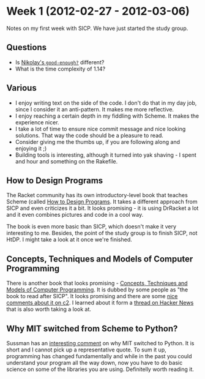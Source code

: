 # Week 1 (2012-02-27 - 2012-03-06)

Notes on my first week with SICP. We have just started the study group.

## Questions

* Is [Nikolay's `good-enough?`][nb-01-07] different?
* What is the time complexity of 1.14?

[nb-01-07]: https://github.com/nb/sicp/blob/a468e7e08c03cde42b317d94b5cf0e4db7613212/1.7.scm

## Various

* I enjoy writing text on the side of the code. I don't do that in my day job, since I consider it an anti-pattern. It makes me more reflective.
* I enjoy reaching a certain depth in my fiddling with Scheme. It makes the experience nicer.
* I take a lot of time to ensure nice commit message and nice looking solutions. That way the code should be a pleasure to read.
* Consider giving me the thumbs up, if you are following along and enjoying it ;)
* Building tools is interesting, although it turned into yak shaving - I spent and hour and something on the Rakefile.

## How to Design Programs

The Racket community has its own introductory-level book that teaches Scheme (called [How to Design Programs](http://htdp.org/). It takes a different approach from SICP and even criticizes it a bit. It looks promising - it is using DrRacket a lot and it even combines pictures and code in a cool way.

The book is even more basic than SICP, which doesn't make it very interesting to me. Besides, the point of the study group is to finish SICP, not HtDP. I might take a look at it once we're finished.

## Concepts, Techniques and Models of Computer Programming

There is another book that looks promising - [Concepts, Techniques and Models of Computer Programming][ctm]. It is dubbed by some people as "the book to read after SICP". It looks promising and there are some [nice comments about it on c2][ctm-on-c2]. I learned about it form a [thread on Hacker News][sicp-vs-htdp-hn] that is also worth taking a look at.

[ctm]: http://mitpress.mit.edu/catalog/item/default.asp?ttype=2&tid=10142
[ctm-on-c2]: http://c2.com/cgi/wiki?ConceptsTechniquesAndModelsOfComputerProgramming
[sicp-vs-htdp-hn]: http://news.ycombinator.com/item?id=428651

## Why MIT switched from Scheme to Python?

Sussman has an [interesting comment][why-python] on why MIT switched to Python. It is short and I cannot pick up a representative quote. To sum it up, programming has changed fundamentally and while in the past you could understand your program all the way down, now you have to do basic science on some of the libraries you are using. Definitelly worth reading it.

[why-python]: http://www.wisdomandwonder.com/link/2110/why-mit-switched-from-scheme-to-python


